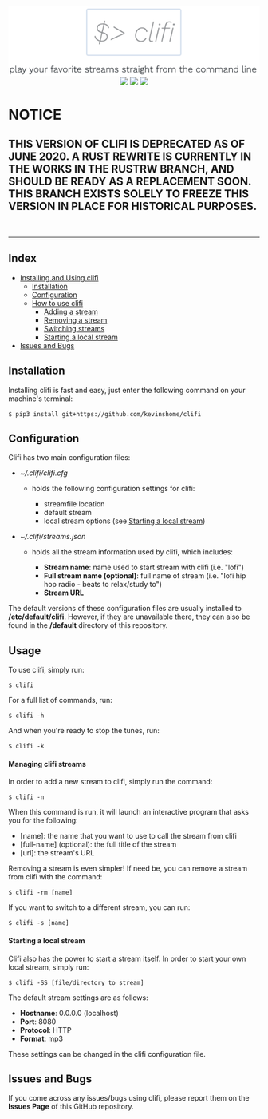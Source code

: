 <p align="center">

<img src=clifi.png>
<br>

<img src="https://img.shields.io/github/license/kevinshome/clifi">
<img src="https://img.shields.io/maintenance/yes/2020">
<img src="https://img.shields.io/github/last-commit/kevinshome/clifi">

</p>

# NOTICE

## THIS VERSION OF CLIFI IS DEPRECATED AS OF JUNE 2020. A RUST REWRITE IS CURRENTLY IN THE WORKS IN THE RUSTRW BRANCH, AND SHOULD BE READY AS A REPLACEMENT SOON. THIS BRANCH EXISTS SOLELY TO FREEZE THIS VERSION IN PLACE FOR HISTORICAL PURPOSES.

<br> <hr>

## Index
- [Installing and Using clifi](#Installation)
    - [Installation](#Installation)
    - [Configuration](#Configuration)
    - [How to use clifi](#Usage)
        - [Adding a stream](#Managing-clifi-streams)
        - [Removing a stream](#rm-stream)
        - [Switching streams](#switch-stream)
        - [Starting a local stream](#Starting-a-local-stream)
- [Issues and Bugs](#Issues-and-bugs)

## Installation
Installing clifi is fast and easy, just enter the following command on your machine's terminal:

```
$ pip3 install git+https://github.com/kevinshome/clifi
```

## Configuration
Clifi has two main configuration files:

- *~/.clifi/clifi.cfg*

    - holds the following configuration settings for clifi:

        - streamfile location
        - default stream
        - local stream options (see [Starting a local stream](#Starting-a-local-stream)) 

- *~/.clifi/streams.json*

    - holds all the stream information used by clifi, which includes:

        - **Stream name**: name used to start stream with clifi (i.e. "lofi")
        - **Full stream name (optional)**: full name of stream (i.e. "lofi hip hop radio - beats to relax/study to")
        - **Stream URL**

The default versions of these configuration files are usually installed to **/etc/default/clifi**. However, if they are unavailable there, they can also be found in the **/default** directory of this repository.

## Usage
To use clifi, simply run:

```
$ clifi
```

For a full list of commands, run:

```
$ clifi -h
```

And when you're ready to stop the tunes, run:

```
$ clifi -k
```

#### Managing clifi streams
In order to add a new stream to clifi, simply run the command:

```
$ clifi -n 
```

When this command is run, it will launch an interactive program that asks you for the following:

- \[name\]: the name that you want to use to call the stream from clifi
- \[full-name\] (optional): the full title of the stream
- \[url\]: the stream's URL 

<div id='rm-stream'></div> <!-- anchor #rm-stream -->

Removing a stream is even simpler! If need be, you can remove a stream from clifi with the command:

```
$ clifi -rm [name]
```

<div id='switch-stream'></div> <!-- anchor #switch-stream -->

If you want to switch to a different stream, you can run:

```
$ clifi -s [name]
```

#### Starting a local stream

Clifi also has the power to start a stream itself. In order to start your own local stream, simply run:

```
$ clifi -SS [file/directory to stream]
```

The default stream settings are as follows:

- **Hostname**: 0.0.0.0 (localhost)
- **Port**: 8080
- **Protocol**: HTTP
- **Format**: mp3

These settings can be changed in the clifi configuration file.

## Issues and Bugs

If you come across any issues/bugs using clifi, please report them on the **Issues Page** of this GitHub repository.